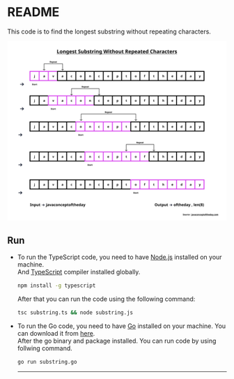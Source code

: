 # README

This code is to find the longest substring without repeating characters.

![Longest Substring Without Repeating Character](./image/SlidingWindowTechnique.png)

## Run

- To run the TypeScript code, you need to have [Node.js](https://nodejs.org/en/) installed on your machine. <br>
  And [TypeScript](https://www.typescriptlang.org/) compiler installed globally.

  ```bash
  npm install -g typescript
  ```

  After that you can run the code using the following command:

  ```bash
  tsc substring.ts && node substring.js
  ```

- To run the Go code, you need to have [Go](https://go.dev/) installed on your machine. You can download it from [here](https://go.dev/dl/).<br>
  After the go binary and package installed. You can run code by using follwing command.

  ```bash
  go run substring.go
  ```

  ***
